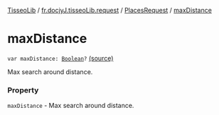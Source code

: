 [TisseoLib](../../index.md) / [fr.docjyJ.tisseoLib.request](../index.md) / [PlacesRequest](index.md) / [maxDistance](./max-distance.md)

# maxDistance

`var maxDistance: `[`Boolean`](https://kotlinlang.org/api/latest/jvm/stdlib/kotlin/-boolean/index.html)`?` [(source)](https://github.com/docjyj/tisseoLib/tree/master/src/main/kotlin/fr/docjyJ/tisseoLib/request/PlacesRequest.kt#L40)

Max search around distance.

### Property

`maxDistance` - Max search around distance.
